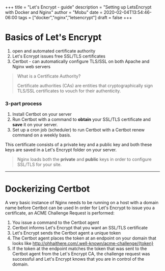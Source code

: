 +++
title = "Let's Encrypt - guide"
description = "Setting up LetsEncrypt with Docker and Nginx"
author = "Mobu"
date = 2020-02-04T13:54:46-06:00
tags = ["docker","nginx","letsencrypt"]
draft = false
+++
# Basics of Let's Encrypt
1. open and automated certificate authority
2. Let's Ecnrypt issues free SSL/TLS certificates
3. Certbot - can automatically configure TLS/SSL on both Apache and Nginx web servers
> What is a Certificate Authority?
>
> Certificate authorities (CAs) are entities that cryptographically sign TLS/SSL certificates to vouch for their authenticity.
### 3-part process
1. Install Certbot on your server
2. Run Certbot with a command to **obtain** your SSL/TLS certificate and **save** it on your server.
3. Set up a cron job (scheduler) to run Certbot with a Certbot renew command on a weekly basis.

This certificate consists of a private key and a public key and both these keys are saved in a Let's Encrypt folder on your server.
> Nginx loads both the **private** and **public** keys in order to configure SSL/TLS for your site.
---
# Dockerizing Certbot
A very basic instance of Nginx needs to be running on a host with a domain name before Certbot can be used
In order for Let's Encrypt to issue you a certificate, an ACME Challenge Request is performed:
1. You issue a command to the Certbot agent
2. Certbot informs Let's Encrypt that you want an SSL/TLS certificate
3. Let's Encrypt sends the Certbot agent a unique token
4. The Certbot agent places the token at an endpoint on your domain that looks like http://ohhaithere.com/.well-known/acme-challenge/{token}
5. If the token at the endpoint matches the token that was sent to the Certbot agent from the Let's Encrypt CA, the challenge request was successful and Let's Encrypt knows that you are in control of the domain.
